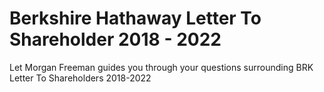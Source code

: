 # Berkshire Hathaway Letter To Shareholder 2018 - 2022

Let Morgan Freeman guides you through your questions surrounding BRK Letter To Shareholders 2018-2022
